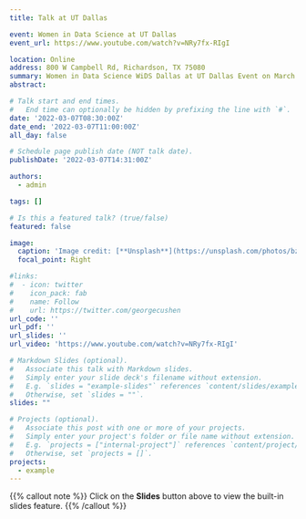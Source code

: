 ```yaml
---
title: Talk at UT Dallas

event: Women in Data Science at UT Dallas
event_url: https://www.youtube.com/watch?v=NRy7fx-RIgI

location: Online
address: 800 W Campbell Rd, Richardson, TX 75080
summary: Women in Data Science WiDS Dallas at UT Dallas Event on March 7, 2022
abstract:

# Talk start and end times.
#   End time can optionally be hidden by prefixing the line with `#`.
date: '2022-03-07T08:30:00Z'
date_end: '2022-03-07T11:00:00Z'
all_day: false

# Schedule page publish date (NOT talk date).
publishDate: '2022-03-07T14:31:00Z'

authors:
  - admin

tags: []

# Is this a featured talk? (true/false)
featured: false

image:
  caption: 'Image credit: [**Unsplash**](https://unsplash.com/photos/bzdhc5b3Bxs)'
  focal_point: Right

#links:
#  - icon: twitter
#    icon_pack: fab
#    name: Follow
#    url: https://twitter.com/georgecushen
url_code: ''
url_pdf: ''
url_slides: ''
url_video: 'https://www.youtube.com/watch?v=NRy7fx-RIgI'

# Markdown Slides (optional).
#   Associate this talk with Markdown slides.
#   Simply enter your slide deck's filename without extension.
#   E.g. `slides = "example-slides"` references `content/slides/example-slides.md`.
#   Otherwise, set `slides = ""`.
slides: ""

# Projects (optional).
#   Associate this post with one or more of your projects.
#   Simply enter your project's folder or file name without extension.
#   E.g. `projects = ["internal-project"]` references `content/project/deep-learning/index.md`.
#   Otherwise, set `projects = []`.
projects:
  - example
---
```


{{% callout note %}}
Click on the **Slides** button above to view the built-in slides feature.
{{% /callout %}}
